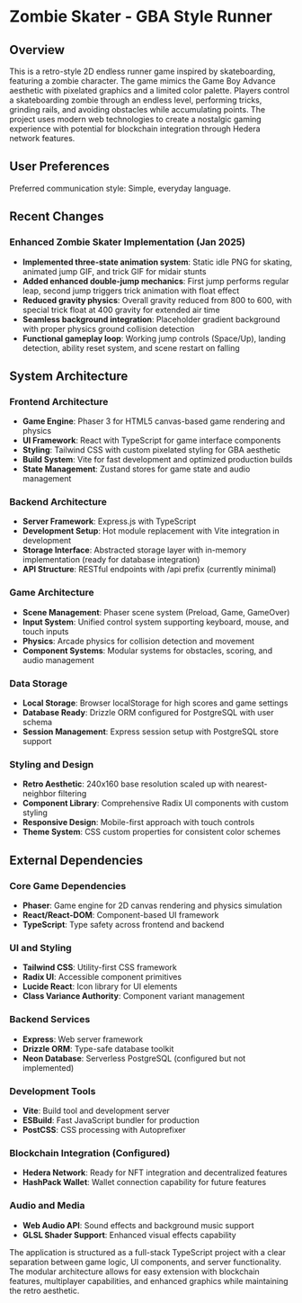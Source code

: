 # Zombie Skater - GBA Style Runner

## Overview

This is a retro-style 2D endless runner game inspired by skateboarding, featuring a zombie character. The game mimics the Game Boy Advance aesthetic with pixelated graphics and a limited color palette. Players control a skateboarding zombie through an endless level, performing tricks, grinding rails, and avoiding obstacles while accumulating points. The project uses modern web technologies to create a nostalgic gaming experience with potential for blockchain integration through Hedera network features.

## User Preferences

Preferred communication style: Simple, everyday language.

## Recent Changes

### Enhanced Zombie Skater Implementation (Jan 2025)
- **Implemented three-state animation system**: Static idle PNG for skating, animated jump GIF, and trick GIF for midair stunts
- **Added enhanced double-jump mechanics**: First jump performs regular leap, second jump triggers trick animation with float effect
- **Reduced gravity physics**: Overall gravity reduced from 800 to 600, with special trick float at 400 gravity for extended air time
- **Seamless background integration**: Placeholder gradient background with proper physics ground collision detection
- **Functional gameplay loop**: Working jump controls (Space/Up), landing detection, ability reset system, and scene restart on falling

## System Architecture

### Frontend Architecture
- **Game Engine**: Phaser 3 for HTML5 canvas-based game rendering and physics
- **UI Framework**: React with TypeScript for game interface components
- **Styling**: Tailwind CSS with custom pixelated styling for GBA aesthetic
- **Build System**: Vite for fast development and optimized production builds
- **State Management**: Zustand stores for game state and audio management

### Backend Architecture
- **Server Framework**: Express.js with TypeScript
- **Development Setup**: Hot module replacement with Vite integration in development
- **Storage Interface**: Abstracted storage layer with in-memory implementation (ready for database integration)
- **API Structure**: RESTful endpoints with /api prefix (currently minimal)

### Game Architecture
- **Scene Management**: Phaser scene system (Preload, Game, GameOver)
- **Input System**: Unified control system supporting keyboard, mouse, and touch inputs
- **Physics**: Arcade physics for collision detection and movement
- **Component Systems**: Modular systems for obstacles, scoring, and audio management

### Data Storage
- **Local Storage**: Browser localStorage for high scores and game settings
- **Database Ready**: Drizzle ORM configured for PostgreSQL with user schema
- **Session Management**: Express session setup with PostgreSQL store support

### Styling and Design
- **Retro Aesthetic**: 240x160 base resolution scaled up with nearest-neighbor filtering
- **Component Library**: Comprehensive Radix UI components with custom styling
- **Responsive Design**: Mobile-first approach with touch controls
- **Theme System**: CSS custom properties for consistent color schemes

## External Dependencies

### Core Game Dependencies
- **Phaser**: Game engine for 2D canvas rendering and physics simulation
- **React/React-DOM**: Component-based UI framework
- **TypeScript**: Type safety across frontend and backend

### UI and Styling
- **Tailwind CSS**: Utility-first CSS framework
- **Radix UI**: Accessible component primitives
- **Lucide React**: Icon library for UI elements
- **Class Variance Authority**: Component variant management

### Backend Services
- **Express**: Web server framework
- **Drizzle ORM**: Type-safe database toolkit
- **Neon Database**: Serverless PostgreSQL (configured but not implemented)

### Development Tools
- **Vite**: Build tool and development server
- **ESBuild**: Fast JavaScript bundler for production
- **PostCSS**: CSS processing with Autoprefixer

### Blockchain Integration (Configured)
- **Hedera Network**: Ready for NFT integration and decentralized features
- **HashPack Wallet**: Wallet connection capability for future features

### Audio and Media
- **Web Audio API**: Sound effects and background music support
- **GLSL Shader Support**: Enhanced visual effects capability

The application is structured as a full-stack TypeScript project with a clear separation between game logic, UI components, and server functionality. The modular architecture allows for easy extension with blockchain features, multiplayer capabilities, and enhanced graphics while maintaining the retro aesthetic.